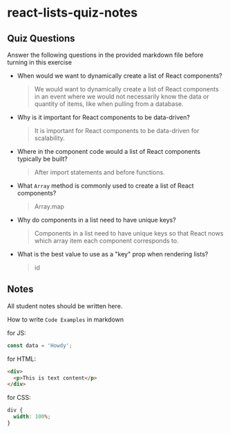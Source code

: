 # react-lists-quiz-notes

## Quiz Questions

Answer the following questions in the provided markdown file before turning in this exercise

- When would we want to dynamically create a list of React components?

  > We would want to dynamically create a list of React components in an event where we would not necessarily know the data or quantity of items, like when pulling from a database.

- Why is it important for React components to be data-driven?

  > It is important for React components to be data-driven for scalability.

- Where in the component code would a list of React components typically be built?

  > After import statements and before functions.

- What `Array` method is commonly used to create a list of React components?

  > Array.map

- Why do components in a list need to have unique keys?

  > Components in a list need to have unique keys so that React nows which array item each component corresponds to.

- What is the best value to use as a "key" prop when rendering lists?

  > id

## Notes

All student notes should be written here.

How to write `Code Examples` in markdown

for JS:

```javascript
const data = 'Howdy';
```

for HTML:

```html
<div>
  <p>This is text content</p>
</div>
```

for CSS:

```css
div {
  width: 100%;
}
```
